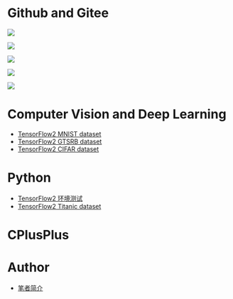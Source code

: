 # Github and Gitee
<!-- 自定义徽章 对应 github 仓库 -->
[![](https://img.shields.io/badge/ComputerVisionDeepLearning-github-brightgreen)](https://github.com/2694048168/ComputerVisionDeepLearning)

[![](https://img.shields.io/badge/MachineLearning-github-brightgreen)](https://github.com/2694048168/MachineLearning)

[![](https://img.shields.io/badge/LeetCodeAlgorithm-github-brightgreen)](https://github.com/2694048168/LeetCodeAlgorithm)

[![](https://img.shields.io/badge/CPlusPlus-github-brightgreen)](https://github.com/2694048168/C-and-C-plus-plus)

[![](https://img.shields.io/badge/Linux-github-brightgreen)](https://github.com/2694048168/Linux_OS)


# Computer Vision and Deep Learning

- [TensorFlow2 MNIST dataset](PaperMD/mnist_example.md)
- [TensorFlow2 GTSRB dataset](PaperMD/street_sign_example.md)
- [TensorFlow2 CIFAR dataset](PaperMD/cifar_dataset.md)

# Python

- [TensorFlow2 环境测试](PaperMD/tf_env_test.md)
- [TensorFlow2 Titanic dataset](PaperMD/titanic_dataset.md)

# CPlusPlus


# Author

- [笔者简介](PaperMD/author.md)
